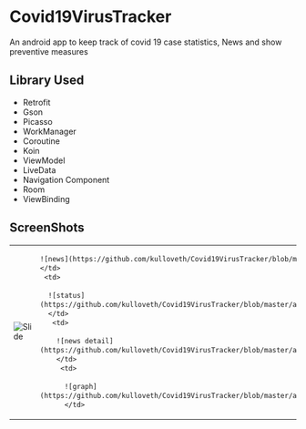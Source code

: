 # Covid19VirusTracker
An android app to keep track of covid 19 case statistics, News and show preventive measures

## Library Used
* Retrofit
* Gson
* Picasso
* WorkManager
* Coroutine 
* Koin
* ViewModel
* LiveData
* Navigation Component
* Room
* ViewBinding

## ScreenShots 

<table>
    <tr>
      <td>
        
  ![Slide](https://github.com/kulloveth/Covid19VirusTracker/blob/master/app/screenshots/new-coro.gif)
  </td>
   <td>

    ![news](https://github.com/kulloveth/Covid19VirusTracker/blob/master/app/screenshots/news.png)
    </td>
     <td>

      ![status](https://github.com/kulloveth/Covid19VirusTracker/blob/master/app/screenshots/status.png)
      </td>
       <td>

        ![news detail](https://github.com/kulloveth/Covid19VirusTracker/blob/master/app/screenshots/news_detail.png)
        </td>
         <td>

          ![graph](https://github.com/kulloveth/Covid19VirusTracker/blob/master/app/screenshots/graph.png)
          </td>
  </tr>
</table>
